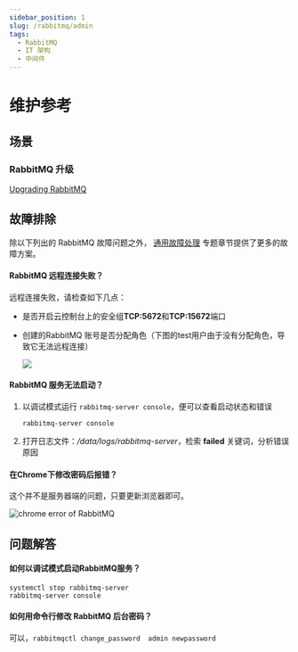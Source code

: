 ```yaml
---
sidebar_position: 1
slug: /rabbitmq/admin
tags:
  - RabbitMQ 
  - IT 架构
  - 中间件
---
```


# 维护参考


## 场景

### RabbitMQ 升级

[Upgrading RabbitMQ](https://www.rabbitmq.com/upgrade.html)

## 故障排除

除以下列出的 RabbitMQ 故障问题之外， [通用故障处理](../troubleshooting) 专题章节提供了更多的故障方案。 

#### RabbitMQ 远程连接失败？

远程连接失败，请检查如下几点：

* 是否开启云控制台上的安全组**TCP:5672**和**TCP:15672**端口

* 创建的RabbitMQ 账号是否分配角色（下图的test用户由于没有分配角色，导致它无法远程连接）

  ![](https://libs.websoft9.com/Websoft9/DocsPicture/zh/rabbitmq/rabbitmq-createusererror-websoft9.png)

#### RabbitMQ 服务无法启动？

1. 以调试模式运行 `rabbitmq-server console`，便可以查看启动状态和错误
   ```
   rabbitmq-server console
   ```
2. 打开日志文件：*/data/logs/rabbitmq-server*，检索 **failed** 关键词，分析错误原因


#### 在Chrome下修改密码后报错？

这个并不是服务器端的问题，只要更新浏览器即可。

![chrome error of RabbitMQ](https://libs.websoft9.com/Websoft9/DocsPicture/zh/rabbitmq/rabbitmq-chromeerror-websoft9.png)

## 问题解答

#### 如何以调试模式启动RabbitMQ服务？

```
systemctl stop rabbitmq-server
rabbitmq-server console
```

#### 如何用命令行修改 RabbitMQ 后台密码？

可以，`rabbitmqctl change_password  admin newpassword`